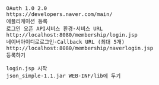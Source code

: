<pre>

OAuth 1.0 2.0
https://developers.naver.com/main/
애플리케이션 등록
로그인 오픈 API서비스 환경-서비스 URL
http://localhost:8080/membership/login.jsp
네이버아이디로로그인-Callback URL (최대 5개)
http://localhost:8080/membership/naverlogin.jsp
등록하기

login.jsp 시작
json_simple-1.1.jar WEB-INF/lib에 두기


<pre>